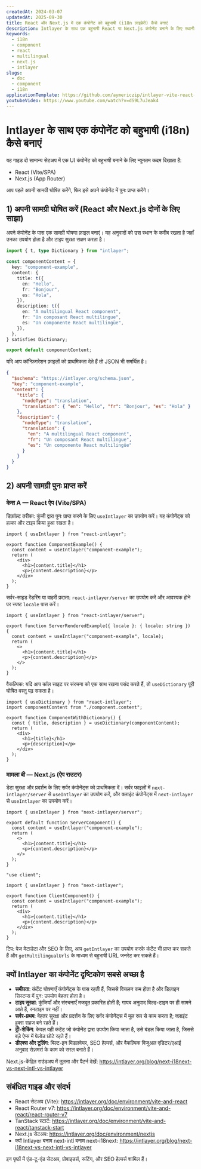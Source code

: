 ```yaml
---
createdAt: 2024-03-07
updatedAt: 2025-09-30
title: React और Next.js में एक कंपोनेंट को बहुभाषी (i18n लाइब्रेरी) कैसे बनाएं
description: Intlayer के साथ एक बहुभाषी React या Next.js कंपोनेंट बनाने के लिए स्थानीयकृत सामग्री को घोषित और पुनः प्राप्त करना सीखें।
keywords:
  - i18n
  - component
  - react
  - multilingual
  - next.js
  - intlayer
slugs:
  - doc
  - component
  - i18n
applicationTemplate: https://github.com/aymericzip/intlayer-vite-react-template
youtubeVideo: https://www.youtube.com/watch?v=dS9L7uJeak4
---
```


# Intlayer के साथ एक कंपोनेंट को बहुभाषी (i18n) कैसे बनाएं

यह गाइड दो सामान्य सेटअप में एक UI कंपोनेंट को बहुभाषी बनाने के लिए न्यूनतम कदम दिखाता है:

- React (Vite/SPA)
- Next.js (App Router)

आप पहले अपनी सामग्री घोषित करेंगे, फिर इसे अपने कंपोनेंट में पुनः प्राप्त करेंगे।

## 1) अपनी सामग्री घोषित करें (React और Next.js दोनों के लिए साझा)

अपने कंपोनेंट के पास एक सामग्री घोषणा फ़ाइल बनाएं। यह अनुवादों को उस स्थान के करीब रखता है जहाँ उनका उपयोग होता है और टाइप सुरक्षा सक्षम करता है।

```ts fileName="component.content.ts"
import { t, type Dictionary } from "intlayer";

const componentContent = {
  key: "component-example",
  content: {
    title: t({
      en: "Hello",
      fr: "Bonjour",
      es: "Hola",
    }),
    description: t({
      en: "A multilingual React component",
      fr: "Un composant React multilingue",
      es: "Un componente React multilingüe",
    }),
  },
} satisfies Dictionary;

export default componentContent;
```

यदि आप कॉन्फ़िगरेशन फ़ाइलों को प्राथमिकता देते हैं तो JSON भी समर्थित है।

```json fileName="component.content.json"
{
  "$schema": "https://intlayer.org/schema.json",
  "key": "component-example",
  "content": {
    "title": {
      "nodeType": "translation",
      "translation": { "en": "Hello", "fr": "Bonjour", "es": "Hola" }
    },
    "description": {
      "nodeType": "translation",
      "translation": {
        "en": "A multilingual React component",
        "fr": "Un composant React multilingue",
        "es": "Un componente React multilingüe"
      }
    }
  }
}
```

## 2) अपनी सामग्री पुनः प्राप्त करें

### केस A — React ऐप (Vite/SPA)

डिफ़ॉल्ट तरीका: कुंजी द्वारा पुनः प्राप्त करने के लिए `useIntlayer` का उपयोग करें। यह कंपोनेंट्स को हल्का और टाइप किया हुआ रखता है।

```tsx fileName="ComponentExample.tsx"
import { useIntlayer } from "react-intlayer";

export function ComponentExample() {
  const content = useIntlayer("component-example");
  return (
    <div>
      <h1>{content.title}</h1>
      <p>{content.description}</p>
    </div>
  );
}
```

सर्वर-साइड रेंडरिंग या बाहरी प्रदाता: `react-intlayer/server` का उपयोग करें और आवश्यक होने पर स्पष्ट `locale` पास करें।

```tsx fileName="ServerRenderedExample.tsx"
import { useIntlayer } from "react-intlayer/server";

export function ServerRenderedExample({ locale }: { locale: string }) {
  const content = useIntlayer("component-example", locale);
  return (
    <>
      <h1>{content.title}</h1>
      <p>{content.description}</p>
    </>
  );
}
```

वैकल्पिक: यदि आप कॉल साइट पर संरचना को एक साथ रखना पसंद करते हैं, तो `useDictionary` पूरी घोषित वस्तु पढ़ सकता है।

```tsx fileName="ComponentWithDictionary.tsx"
import { useDictionary } from "react-intlayer";
import componentContent from "./component.content";

export function ComponentWithDictionary() {
  const { title, description } = useDictionary(componentContent);
  return (
    <div>
      <h1>{title}</h1>
      <p>{description}</p>
    </div>
  );
}
```

### मामला बी — Next.js (ऐप राउटर)

डेटा सुरक्षा और प्रदर्शन के लिए सर्वर कंपोनेंट्स को प्राथमिकता दें। सर्वर फाइलों में `next-intlayer/server` से `useIntlayer` का उपयोग करें, और क्लाइंट कंपोनेंट्स में `next-intlayer` से `useIntlayer` का उपयोग करें।

```tsx fileName="app/[locale]/example/ServerComponent.tsx"
import { useIntlayer } from "next-intlayer/server";

export default function ServerComponent() {
  const content = useIntlayer("component-example");
  return (
    <>
      <h1>{content.title}</h1>
      <p>{content.description}</p>
    </>
  );
}
```

```tsx fileName="app/[locale]/example/ClientComponent.tsx"
"use client";

import { useIntlayer } from "next-intlayer";

export function ClientComponent() {
  const content = useIntlayer("component-example");
  return (
    <div>
      <h1>{content.title}</h1>
      <p>{content.description}</p>
    </div>
  );
}
```

टिप: पेज मेटाडेटा और SEO के लिए, आप `getIntlayer` का उपयोग करके कंटेंट भी प्राप्त कर सकते हैं और `getMultilingualUrls` के माध्यम से बहुभाषी URL जनरेट कर सकते हैं।

## क्यों Intlayer का कंपोनेंट दृष्टिकोण सबसे अच्छा है

- **समीपता**: कंटेंट घोषणाएँ कंपोनेंट्स के पास रहती हैं, जिससे विचलन कम होता है और डिज़ाइन सिस्टम्स में पुन: उपयोग बेहतर होता है।
- **टाइप सुरक्षा**: कुंजियाँ और संरचनाएँ मजबूत प्रकारित होती हैं; गायब अनुवाद बिल्ड-टाइम पर ही सामने आते हैं, रनटाइम पर नहीं।
- **सर्वर-प्रथम**: बेहतर सुरक्षा और प्रदर्शन के लिए सर्वर कंपोनेंट्स में मूल रूप से काम करता है; क्लाइंट हुक्स सहज बने रहते हैं।
- **ट्री-शेकिंग**: केवल वही कंटेंट जो कंपोनेंट द्वारा उपयोग किया जाता है, उसे बंडल किया जाता है, जिससे बड़े ऐप्स में पेलोड छोटे रहते हैं।
- **डीएक्स और टूलिंग**: बिल्ट-इन मिडलवेयर, SEO हेल्पर्स, और वैकल्पिक विजुअल एडिटर/एआई अनुवाद रोज़मर्रा के काम को सरल बनाते हैं।

Next.js-केंद्रित राउंडअप में तुलना और पैटर्न देखें: https://intlayer.org/blog/next-i18next-vs-next-intl-vs-intlayer

## संबंधित गाइड और संदर्भ

- React सेटअप (Vite): https://intlayer.org/doc/environment/vite-and-react
- React Router v7: https://intlayer.org/doc/environment/vite-and-react/react-router-v7
- TanStack स्टार्ट: https://intlayer.org/doc/environment/vite-and-react/tanstack-start
- Next.js सेटअप: https://intlayer.org/doc/environment/nextjs
- क्यों Intlayer बनाम next-intl बनाम next-i18next: https://intlayer.org/blog/next-i18next-vs-next-intl-vs-intlayer

इन पृष्ठों में एंड-टू-एंड सेटअप, प्रोवाइडर्स, रूटिंग, और SEO हेल्पर्स शामिल हैं।

